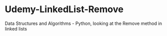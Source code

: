 # Udemy-LinkedList-Remove
Data Structures and Algorithms - Python, looking at the Remove method in linked lists
